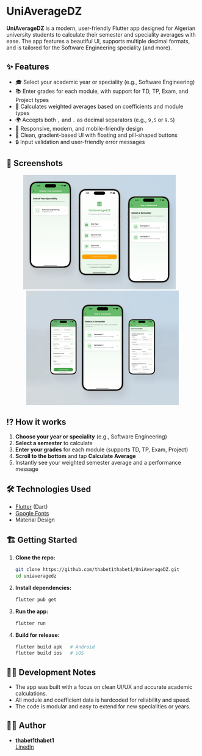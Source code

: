 # UniAverageDZ

**UniAverageDZ** is a modern, user-friendly Flutter app designed for Algerian university students to calculate their semester and speciality averages with ease. The app features a beautiful UI, supports multiple decimal formats, and is tailored for the Software Engineering speciality (and more).

## ✨ Features

- 🎓 Select your academic year or speciality (e.g., Software Engineering)
- 📚 Enter grades for each module, with support for TD, TP, Exam, and Project types
- 🧮 Calculates weighted averages based on coefficients and module types
- 🌍 Accepts both `,` and `.` as decimal separators (e.g., `9,5` or `9.5`)
- 📱 Responsive, modern, and mobile-friendly design
- 🎨 Clean, gradient-based UI with floating and pill-shaped buttons
- 🔒 Input validation and user-friendly error messages

## 📸 Screenshots

<p align="center">
  <img src="screenshots/36F97129-42B6-4C6C-B4CF-A43EAC07CC4F.JPEG" width="400" alt="Home Screen"/>&nbsp;&nbsp;&nbsp;&nbsp;<img src="screenshots/1D669AA9-331B-4677-B2C2-4E838122D748.JPEG" width="400" alt="Semester Selection Screen"/>
</p>


## ⁉️ How it works 

1. **Choose your year or speciality** (e.g., Software Engineering)
2. **Select a semester** to calculate
3. **Enter your grades** for each module (supports TD, TP, Exam, Project)
4. **Scroll to the bottom** and tap **Calculate Average**
5. Instantly see your weighted semester average and a performance message

## 🛠️ Technologies Used

- [Flutter](https://flutter.dev/) (Dart)
- [Google Fonts](https://pub.dev/packages/google_fonts)
- Material Design

## 🏗️ Getting Started

1. **Clone the repo:**
   ```bash
   git clone https://github.com/thabet1thabet1/UniAverageDZ.git
   cd uniaveragedz
   ```
2. **Install dependencies:**
   ```bash
   flutter pub get
   ```
3. **Run the app:**
   ```bash
   flutter run
   ```
4. **Build for release:**
   ```bash
   flutter build apk   # Android
   flutter build ios   # iOS
   ```

## 👨‍💻 Development Notes

- The app was built with a focus on clean UI/UX and accurate academic calculations.
- All module and coefficient data is hardcoded for reliability and speed.
- The code is modular and easy to extend for new specialities or years.

## 🙋‍♂️ Author

- **thabet1thabet1**  
  [LinedIn]([https://github.com/thabet1thabet1](https://www.linkedin.com/in/thabet-charef-khodja-97ab03347/))


